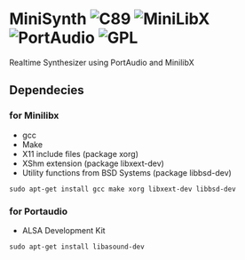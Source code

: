 # MiniSynth ![C89](https://img.shields.io/badge/C-89-green) ![MiniLibX](https://img.shields.io/badge/Minilibx-linux-green) ![PortAudio](https://img.shields.io/badge/PortAudio-v19-green) ![GPL](https://img.shields.io/github/license/corecaps/MiniSynth?color=green)
Realtime Synthesizer using PortAudio and MinilibX

## Dependecies 

### for Minilibx 
  - gcc
  - Make
  - X11 include files (package xorg)
  - XShm extension (package libxext-dev)
  - Utility functions from BSD Systems (package libbsd-dev)
```
sudo apt-get install gcc make xorg libxext-dev libbsd-dev
```
### for Portaudio 
  - ALSA Development Kit
```
sudo apt-get install libasound-dev
```